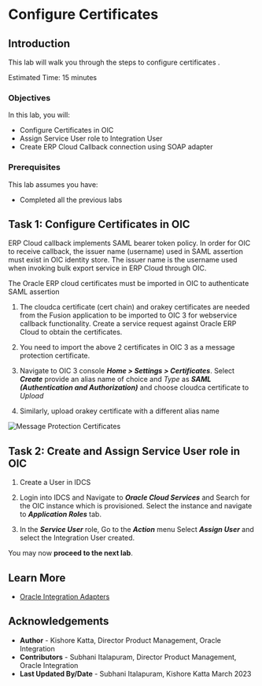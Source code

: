 # Configure Certificates

## Introduction


This lab will walk you through the steps to configure certificates .

Estimated Time: 15 minutes

### Objectives
In this lab, you will:
- Configure Certificates in OIC
- Assign Service User role to Integration User
- Create ERP Cloud Callback connection using SOAP adapter

### Prerequisites
This lab assumes you have:
- Completed all the previous labs

## Task 1: Configure Certificates in OIC

ERP Cloud callback implements SAML bearer token policy. In order for OIC to receive callback, the issuer name (username) used in SAML assertion must exist in OIC identity store. The issuer name is the username used when invoking bulk export service in ERP Cloud through OIC.

The Oracle ERP cloud certificates must be imported in OIC to authenticate SAML assertion

1.  The cloudca certificate (cert chain) and orakey certificates are needed from the Fusion application to be imported to OIC 3 for webservice callback functionality. Create a service request against Oracle ERP Cloud to obtain the certificates.

2.  You need to import the above 2 certificates in OIC 3 as a message protection certificate.

3.  Navigate to OIC 3 console ***Home &gt; Settings &gt; Certificates***. Select ***Create*** provide an alias name of choice and *Type* as ***SAML (Authentication and Authorization)*** and choose cloudca certificate to *Upload*

4.  Similarly, upload orakey certificate with a different alias name

![Message Protection Certificates](images/fusion-certificates.png)

## Task 2: Create and Assign Service User role in OIC

1.  Create a User in IDCS

2.  Login into IDCS and Navigate to ***Oracle Cloud Services*** and Search for the OIC instance which is provisioned. Select the instance and navigate to ***Application Roles*** tab.

3.  In the ***Service User*** role, Go to the ***Action*** menu Select ***Assign User*** and select the Integration User created.

You may now **proceed to the next lab**.

## Learn More

* [Oracle Integration Adapters](https://docs.oracle.com/en/cloud/paas/application-integration/find-adapters.html)

## Acknowledgements
* **Author** - Kishore Katta, Director Product Management, Oracle Integration
* **Contributors** - Subhani Italapuram, Director Product Management, Oracle Integration
* **Last Updated By/Date** - Subhani Italapuram, Kishore Katta March 2023
